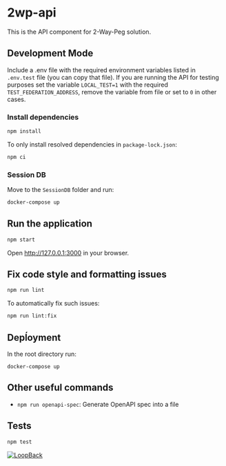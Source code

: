 # 2wp-api

This is the API component for 2-Way-Peg solution.
## Development Mode
Include a .env file with the required environment variables listed in `.env.test` file (you can copy that file).
If you are running the API for testing purposes set the variable `LOCAL_TEST=1` with the required `TEST_FEDERATION_ADDRESS`, remove the variable from file or set to `0` in other cases.
### Install dependencies

```sh
npm install
```

To only install resolved dependencies in `package-lock.json`:

```sh
npm ci
```
### Session DB
Move to the `SessionDB` folder and run:

```sh
docker-compose up
```

## Run the application
```sh
npm start
```


Open http://127.0.0.1:3000 in your browser.


## Fix code style and formatting issues

```sh
npm run lint
```

To automatically fix such issues:

```sh
npm run lint:fix

```
## Depĺoyment
In the root directory run:
```shell
docker-compose up
```

## Other useful commands

- `npm run openapi-spec`: Generate OpenAPI spec into a file

## Tests

```sh
npm test
```

[![LoopBack](https://github.com/strongloop/loopback-next/raw/master/docs/site/imgs/branding/Powered-by-LoopBack-Badge-(blue)-@2x.png)](http://loopback.io/)
